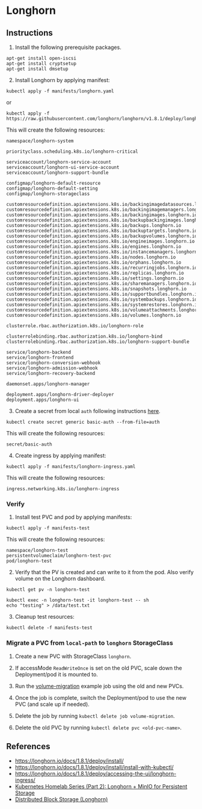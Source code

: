 # Longhorn

## Instructions

1. Install the following prerequisite packages.
```
apt-get install open-iscsi
apt-get install cryptsetup
apt-get install dmsetup
```

2. Install Longhorn by applying manifest:
```
kubectl apply -f manifests/longhorn.yaml
```

or 

```
kubectl apply -f https://raw.githubusercontent.com/longhorn/longhorn/v1.8.1/deploy/longhorn.yaml
```

This will create the following resources:
```
namespace/longhorn-system

priorityclass.scheduling.k8s.io/longhorn-critical

serviceaccount/longhorn-service-account
serviceaccount/longhorn-ui-service-account
serviceaccount/longhorn-support-bundle

configmap/longhorn-default-resource
configmap/longhorn-default-setting
configmap/longhorn-storageclass

customresourcedefinition.apiextensions.k8s.io/backingimagedatasources.longhorn.io
customresourcedefinition.apiextensions.k8s.io/backingimagemanagers.longhorn.io
customresourcedefinition.apiextensions.k8s.io/backingimages.longhorn.io
customresourcedefinition.apiextensions.k8s.io/backupbackingimages.longhorn.io
customresourcedefinition.apiextensions.k8s.io/backups.longhorn.io
customresourcedefinition.apiextensions.k8s.io/backuptargets.longhorn.io
customresourcedefinition.apiextensions.k8s.io/backupvolumes.longhorn.io
customresourcedefinition.apiextensions.k8s.io/engineimages.longhorn.io
customresourcedefinition.apiextensions.k8s.io/engines.longhorn.io
customresourcedefinition.apiextensions.k8s.io/instancemanagers.longhorn.io
customresourcedefinition.apiextensions.k8s.io/nodes.longhorn.io
customresourcedefinition.apiextensions.k8s.io/orphans.longhorn.io
customresourcedefinition.apiextensions.k8s.io/recurringjobs.longhorn.io
customresourcedefinition.apiextensions.k8s.io/replicas.longhorn.io
customresourcedefinition.apiextensions.k8s.io/settings.longhorn.io
customresourcedefinition.apiextensions.k8s.io/sharemanagers.longhorn.io
customresourcedefinition.apiextensions.k8s.io/snapshots.longhorn.io
customresourcedefinition.apiextensions.k8s.io/supportbundles.longhorn.io
customresourcedefinition.apiextensions.k8s.io/systembackups.longhorn.io
customresourcedefinition.apiextensions.k8s.io/systemrestores.longhorn.io
customresourcedefinition.apiextensions.k8s.io/volumeattachments.longhorn.io
customresourcedefinition.apiextensions.k8s.io/volumes.longhorn.io

clusterrole.rbac.authorization.k8s.io/longhorn-role

clusterrolebinding.rbac.authorization.k8s.io/longhorn-bind
clusterrolebinding.rbac.authorization.k8s.io/longhorn-support-bundle

service/longhorn-backend
service/longhorn-frontend
service/longhorn-conversion-webhook
service/longhorn-admission-webhook
service/longhorn-recovery-backend

daemonset.apps/longhorn-manager

deployment.apps/longhorn-driver-deployer
deployment.apps/longhorn-ui
```

3. Create a secret from local `auth` following instructions [here](https://longhorn.io/docs/1.8.1/deploy/accessing-the-ui/longhorn-ingress/).
```
kubectl create secret generic basic-auth --from-file=auth
```

This will create the following resources:
```
secret/basic-auth
```

4. Create ingress by applying manifest:
```
kubectl apply -f manifests/longhorn-ingress.yaml
```

This will create the following resources:
```
ingress.networking.k8s.io/longhorn-ingress
```

### Verify

1. Install test PVC and pod by applying manifests:
```
kubectl apply -f manifests-test
```

This will create the following resources:
```
namespace/longhorn-test
persistentvolumeclaim/longhorn-test-pvc
pod/longhorn-test
```

2. Verify that the PV is created and can write to it from the pod. Also verify volume on the Longhorn dashboard.
```
kubectl get pv -n longhorn-test

kubectl exec -n longhorn-test -it longhorn-test -- sh
echo "testing" > /data/test.txt
```

3. Cleanup test resources:
```
kubectl delete -f manifests-test
```

### Migrate a PVC from `local-path` to `longhorn` StorageClass

1. Create a new PVC with StorageClass `longhorn`.

2. If accessMode `ReadWriteOnce` is set on the old PVC, scale down the Deployment/pod it is mounted to.

2. Run the [volume-migration](https://github.com/longhorn/longhorn/blob/master/examples/data_migration.yaml) example job using the old and new PVCs.

3. Once the job is complete, switch the Deployment/pod to use the new PVC (and scale up if needed).

4. Delete the job by running `kubectl delete job volume-migration`.

5. Delete the old PVC by running `kubectl delete pvc <old-pvc-name>`.

## References

- https://longhorn.io/docs/1.8.1/deploy/install/
- https://longhorn.io/docs/1.8.1/deploy/install/install-with-kubectl/
- https://longhorn.io/docs/1.8.1/deploy/accessing-the-ui/longhorn-ingress/
- [Kubernetes Homelab Series (Part 2): Longhorn + MinIO for Persistent Storage](https://pdelarco.medium.com/kubernetes-homelab-series-part-2-longhorn-minio-for-persistent-storage-7f65e0bfbbb8)
- [Distributed Block Storage (Longhorn)](https://picluster.ricsanfre.com/docs/longhorn/)
